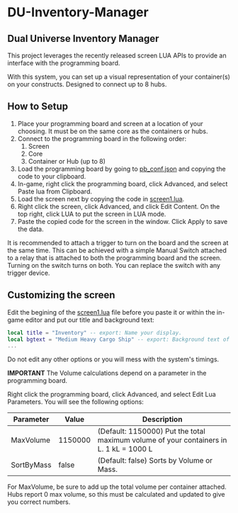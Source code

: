 # DU-Inventory-Manager
## Dual Universe Inventory Manager

This project leverages the recently released screen LUA APIs to provide an interface with the programming board.

With this system, you can set up a visual representation of your container(s) on your constructs. Designed to connect up to 8 hubs.



## How to Setup
1. Place your programming board and screen at a location of your choosing. It must be on the same core as the containers or hubs.
2. Connect to the programming board in the following order:
    1. Screen
    2. Core
    3. Container or Hub (up to 8)
3. Load the programming board by going to [pb_conf.json](conf/pb_conf.json) and copying the code to your clipboard.
4. In-game, right click the programming board, click Advanced, and select Paste lua from Clipboard.
5. Load the screen next by copying the code in [screen1.lua](src/screen1.lua).
6. Right click the screen, click Advanced, and click Edit Content. On the top right, click LUA to put the screen in LUA mode.
7. Paste the copied code for the screen in the window. Click Apply to save the data.

It is recommended to attach a trigger to turn on the board and the screen at the same time. This can be achieved with a simple Manual Switch attached to a relay that is attached to both the programming board and the screen. Turning on the switch turns on both. You can replace the switch with any trigger device.

## Customizing the screen
Edit the begining of the [screen1.lua](src/screen1.lua) file before you paste it or within the in-game editor and put our title and background text:

```lua
local title = "Inventory" -- export: Name your display.
local bgtext = "Medium Heavy Cargo Ship" -- export: Background text of your choice.
...
```

Do not edit any other options or you will mess with the system's timings.

**IMPORTANT** The Volume calculations depend on a parameter in the programming board.

Right click the programming board, click Advanced, and select Edit Lua Parameters. You will see the following options:


|Parameter|Value|Description|
|---|---|---|
|MaxVolume|1150000|(Default: 1150000) Put the total maximum volume of your containers in L. 1 kL = 1000 L|
|SortByMass|false|(Default: false) Sorts by Volume or Mass.|

For MaxVolume, be sure to add up the total volume per container attached. Hubs report 0 max volume, so this must be calculated and updated to give you correct numbers.
